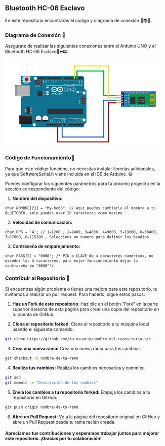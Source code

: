 ## Bluetooth HC-06 Esclavo

En este repositorio encontrarás el código y diagrama de conexión 📄📚🔌.

### Diagrama de Conexión 🔌

Asegúrate de realizar las siguientes conexiones entre el Arduino UNO y el Bluetooth HC-06 Esclavo🔌⬅️📟.

![Display LCD](https://github.com/UNIT-Electronics/HC-06-Bluetooth/blob/main/Bluetooth%20HC-06%20Conexion%20con%20Arduino%20UNO.jpg)

### Código de Funcionamiento🧾

Para que este código funcione, no necesitas instalar librerías adicionales, ya que SoftwareSerial.h viene incluida en el IDE de Arduino. 😃

Puedes configurar los siguientes parámetros para tu próximo proyecto en la sección correspondiente del código:

1. **Nombre del dispositivo:** 

```arduino
char NOMBRE[21] = "My-hc06"; // Aquí puedes cambiarle el nombre a tu BLUETOOTH, solo puedes usar 20 caracteres como maximo 

```
2. **Velocidad de comunicación:** 

```arduino
char BPS = '4'; // 1=1200 , 2=2400, 3=4800, 4=9600, 5=19200, 6=38400, 7=57600, 8=115200 , Selecciona un numero para definir los baudios 

```
3. **Contraseña de emparejamiento:** 

```arduino
char PASS[5] = "0000"; /* PIN o CLAVE de 4 caracteres numéricos, no exceder los 4 caracteres, para mejor funcionamiento dejar la contraseña en "0000"*/ 
```

### Contribuir al Repositorio 🤗

Si encuentras algún problema o tienes una mejora para este repositorio, te invitamos a realizar un pull request. Para hacerlo, sigue estos pasos:

1. **Haz un Fork de este repositorio**: Haz clic en el botón "Fork" en la parte superior derecha de esta página para crear una copia del repositorio en tu cuenta de GitHub.

2. **Clona el repositorio forked**: Clona el repositorio a tu máquina local usando el siguiente comando:

```sh
git clone https://github.com/tu-usuario/nombre-del-repositorio.git
 ```
   
3. **Crea una nueva rama:** Crea una nueva rama para tus cambios:

```sh
git checkout -b nombre-de-tu-rama
```
   
4. **Realiza tus cambios:** Realiza los cambios necesarios y commits:

```sh
git add .
git commit -m "Descripción de los cambios"
```

5. **Envía los cambios a tu repositorio forked:** Empuja los cambios a tu repositorio en GitHub:

```sh
git push origin nombre-de-tu-rama
```

6. **Abre un Pull Request:** Ve a la página del repositorio original en GitHub y abre un Pull Request desde tu rama recién creada.

#### Apreciamos tus contribuciones y esperamos trabajar juntos para mejorar este repositorio. ¡Gracias por tu colaboración!
